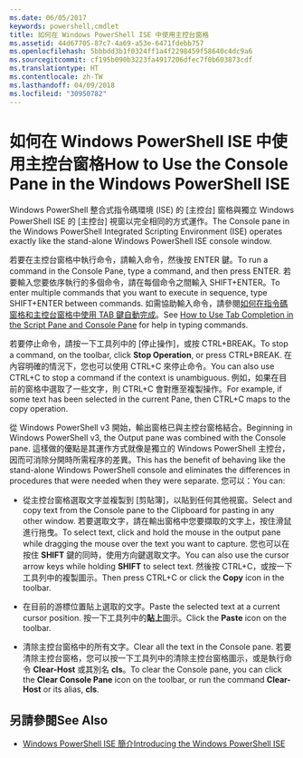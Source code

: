 ```yaml
---
ms.date: 06/05/2017
keywords: powershell,cmdlet
title: 如何在 Windows PowerShell ISE 中使用主控台窗格
ms.assetid: 44d67705-87c7-4a69-a53e-6471fdebb757
ms.openlocfilehash: 5bbbdd3b1f0324ff1a4f2298459f58640c4dc9a6
ms.sourcegitcommit: cf195b090b3223fa4917206dfec7f0b603873cdf
ms.translationtype: HT
ms.contentlocale: zh-TW
ms.lasthandoff: 04/09/2018
ms.locfileid: "30950782"
---
```

# <a name="how-to-use-the-console-pane-in-the-windows-powershell-ise"></a><span data-ttu-id="21afb-103">如何在 Windows PowerShell ISE 中使用主控台窗格</span><span class="sxs-lookup"><span data-stu-id="21afb-103">How to Use the Console Pane in the Windows PowerShell ISE</span></span>

<span data-ttu-id="21afb-104">Windows PowerShell 整合式指令碼環境 (ISE) 的 [主控台] 窗格與獨立 Windows PowerShell ISE 的 [主控台] 視窗以完全相同的方式運作。</span><span class="sxs-lookup"><span data-stu-id="21afb-104">The Console pane in the Windows PowerShell Integrated Scripting Environment (ISE) operates exactly like the stand-alone Windows PowerShell ISE console window.</span></span>

<span data-ttu-id="21afb-105">若要在主控台窗格中執行命令，請輸入命令，然後按 ENTER 鍵。</span><span class="sxs-lookup"><span data-stu-id="21afb-105">To run a command in the Console Pane, type a command, and then press ENTER.</span></span> <span data-ttu-id="21afb-106">若要輸入您要依序執行的多個命令，請在每個命令之間輸入 SHIFT+ENTER。</span><span class="sxs-lookup"><span data-stu-id="21afb-106">To enter multiple commands that you want to execute in sequence, type SHIFT+ENTER between commands.</span></span> <span data-ttu-id="21afb-107">如需協助輸入命令，請參閱[如何在指令碼窗格和主控台窗格中使用 TAB 鍵自動完成](How-to-Use-Tab-Completion-in-the-Script-Pane-and-Console-Pane.md)。</span><span class="sxs-lookup"><span data-stu-id="21afb-107">See [How to Use Tab Completion in the Script Pane and Console Pane](How-to-Use-Tab-Completion-in-the-Script-Pane-and-Console-Pane.md) for help in typing commands.</span></span>

<span data-ttu-id="21afb-108">若要停止命令，請按一下工具列中的 [停止操作]，或按 CTRL+BREAK。</span><span class="sxs-lookup"><span data-stu-id="21afb-108">To stop a command, on the toolbar, click **Stop Operation**, or press CTRL+BREAK.</span></span> <span data-ttu-id="21afb-109">在內容明確的情況下，您也可以使用 CTRL+C 來停止命令。</span><span class="sxs-lookup"><span data-stu-id="21afb-109">You can also use CTRL+C to stop a command if the context is unambiguous.</span></span> <span data-ttu-id="21afb-110">例如，如果在目前的窗格中選取了一些文字，則 CTRL+C 會對應至複製操作。</span><span class="sxs-lookup"><span data-stu-id="21afb-110">For example, if some text has been selected in the current Pane, then CTRL+C maps to the copy operation.</span></span>

<span data-ttu-id="21afb-111">從 Windows PowerShell v3 開始，輸出窗格已與主控台窗格結合。</span><span class="sxs-lookup"><span data-stu-id="21afb-111">Beginning in Windows PowerShell v3, the Output pane was combined with the Console pane.</span></span> <span data-ttu-id="21afb-112">這樣做的優點是其運作方式就像是獨立的 Windows PowerShell 主控台，因而可消除分開時所需程序的差異。</span><span class="sxs-lookup"><span data-stu-id="21afb-112">This has the benefit of behaving like the stand-alone Windows PowerShell console and eliminates the differences in procedures that were needed when they were separate.</span></span> <span data-ttu-id="21afb-113">您可以：</span><span class="sxs-lookup"><span data-stu-id="21afb-113">You can:</span></span>

- <span data-ttu-id="21afb-114">從主控台窗格選取文字並複製到 [剪貼簿]，以貼到任何其他視窗。</span><span class="sxs-lookup"><span data-stu-id="21afb-114">Select and copy text from the Console pane to the Clipboard for pasting in any other window.</span></span> <span data-ttu-id="21afb-115">若要選取文字，請在輸出窗格中您要擷取的文字上，按住滑鼠進行拖曳。</span><span class="sxs-lookup"><span data-stu-id="21afb-115">To select text, click and hold the mouse in the output pane while dragging the mouse over the text you want to capture.</span></span> <span data-ttu-id="21afb-116">您也可以在按住 **SHIFT** 鍵的同時，使用方向鍵選取文字。</span><span class="sxs-lookup"><span data-stu-id="21afb-116">You can also use the cursor arrow keys while holding **SHIFT** to select text.</span></span> <span data-ttu-id="21afb-117">然後按 CTRL+C，或按一下工具列中的複製圖示。</span><span class="sxs-lookup"><span data-stu-id="21afb-117">Then press CTRL+C or click the **Copy** icon in the toolbar.</span></span>

- <span data-ttu-id="21afb-118">在目前的游標位置貼上選取的文字。</span><span class="sxs-lookup"><span data-stu-id="21afb-118">Paste the selected text at a current cursor position.</span></span> <span data-ttu-id="21afb-119">按一下工具列中的**貼上**圖示。</span><span class="sxs-lookup"><span data-stu-id="21afb-119">Click the **Paste** icon on the toolbar.</span></span>

- <span data-ttu-id="21afb-120">清除主控台窗格中的所有文字。</span><span class="sxs-lookup"><span data-stu-id="21afb-120">Clear all the text in the Console pane.</span></span> <span data-ttu-id="21afb-121">若要清除主控台窗格，您可以按一下工具列中的清除主控台窗格圖示，或是執行命令 **Clear-Host** 或其別名 **cls**。</span><span class="sxs-lookup"><span data-stu-id="21afb-121">To clear the Console pane, you can click the **Clear Console Pane** icon on the toolbar, or run the command **Clear-Host** or its alias, **cls**.</span></span>

## <a name="see-also"></a><span data-ttu-id="21afb-122">另請參閱</span><span class="sxs-lookup"><span data-stu-id="21afb-122">See Also</span></span>

- [<span data-ttu-id="21afb-123">Windows PowerShell ISE 簡介</span><span class="sxs-lookup"><span data-stu-id="21afb-123">Introducing the Windows PowerShell ISE</span></span>](Introducing-the-Windows-PowerShell-ISE.md)